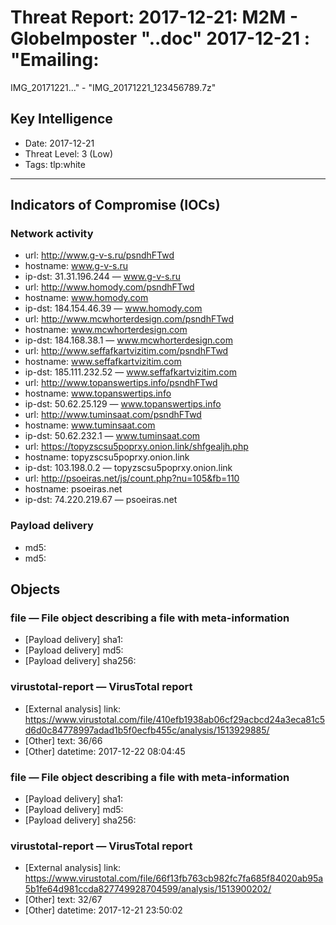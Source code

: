 # Threat Report: 2017-12-21: M2M -  GlobeImposter "..doc" 2017-12-21 : "Emailing:
 IMG_20171221..." - "IMG_20171221_123456789.7z"


## Key Intelligence
* Date: 2017-12-21
* Threat Level: 3 (Low)
* Tags: tlp:white

---

## Indicators of Compromise (IOCs)
### Network activity
* url: http://www.g-v-s.ru/psndhFTwd
* hostname: www.g-v-s.ru
* ip-dst: 31.31.196.244 — www.g-v-s.ru
* url: http://www.homody.com/psndhFTwd
* hostname: www.homody.com
* ip-dst: 184.154.46.39 — www.homody.com
* url: http://www.mcwhorterdesign.com/psndhFTwd
* hostname: www.mcwhorterdesign.com
* ip-dst: 184.168.38.1 — www.mcwhorterdesign.com
* url: http://www.seffafkartvizitim.com/psndhFTwd
* hostname: www.seffafkartvizitim.com
* ip-dst: 185.111.232.52 — www.seffafkartvizitim.com
* url: http://www.topanswertips.info/psndhFTwd
* hostname: www.topanswertips.info
* ip-dst: 50.62.25.129 — www.topanswertips.info
* url: http://www.tuminsaat.com/psndhFTwd
* hostname: www.tuminsaat.com
* ip-dst: 50.62.232.1 — www.tuminsaat.com
* url: https://topyzscsu5poprxy.onion.link/shfgealjh.php
* hostname: topyzscsu5poprxy.onion.link
* ip-dst: 103.198.0.2 — topyzscsu5poprxy.onion.link
* url: http://psoeiras.net/js/count.php?nu=105&fb=110
* hostname: psoeiras.net
* ip-dst: 74.220.219.67 — psoeiras.net

### Payload delivery
* md5: <md5>
* md5: <md5>

## Objects
### file — File object describing a file with meta-information
* [Payload delivery] sha1: <sha1>
* [Payload delivery] md5: <md5>
* [Payload delivery] sha256: <sha256>

### virustotal-report — VirusTotal report
* [External analysis] link: https://www.virustotal.com/file/410efb1938ab06cf29acbcd24a3eca81c5d6d0c84778997adad1b5f0ecfb455c/analysis/1513929885/
* [Other] text: 36/66
* [Other] datetime: 2017-12-22 08:04:45

### file — File object describing a file with meta-information
* [Payload delivery] sha1: <sha1>
* [Payload delivery] md5: <md5>
* [Payload delivery] sha256: <sha256>

### virustotal-report — VirusTotal report
* [External analysis] link: https://www.virustotal.com/file/66f13fb763cb982fc7fa685f84020ab95a5b1fe64d981ccda827749928704599/analysis/1513900202/
* [Other] text: 32/67
* [Other] datetime: 2017-12-21 23:50:02
